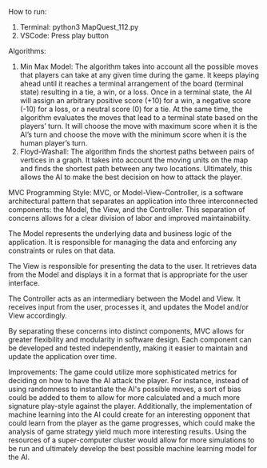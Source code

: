 How to run: 
1. Terminal: python3 MapQuest_112.py
2. VSCode: Press play button

Algorithms: 
1. Min Max Model: The algorithm takes into account all the possible moves that players can take at any given time during the game. It keeps playing ahead until it reaches a terminal arrangement of the board (terminal state) resulting in a tie, a win, or a loss. Once in a terminal state, the AI will assign an arbitrary positive score (+10) for a win, a negative score (-10) for a loss, or a neutral score (0) for a tie. At the same time, the algorithm evaluates the moves that lead to a terminal state based on the players’ turn. It will choose the move with maximum score when it is the AI’s turn and choose the move with the minimum score when it is the human player’s turn.
2. Floyd-Washall: The algorithm finds the shortest paths between pairs of vertices in a graph. It takes into account the moving units on the map and finds the shortest path between any two locations. Ultimately, this allows the AI to make the best decision on how to attack the player. 

MVC Programming Style: MVC, or Model-View-Controller, is a software architectural pattern that separates an application into three interconnected components: the Model, the View, and the Controller. This separation of concerns allows for a clear division of labor and improved maintainability.

The Model represents the underlying data and business logic of the application. It is responsible for managing the data and enforcing any constraints or rules on that data.

The View is responsible for presenting the data to the user. It retrieves data from the Model and displays it in a format that is appropriate for the user interface.

The Controller acts as an intermediary between the Model and View. It receives input from the user, processes it, and updates the Model and/or View accordingly.

By separating these concerns into distinct components, MVC allows for greater flexibility and modularity in software design. Each component can be developed and tested independently, making it easier to maintain and update the application over time.

Improvements: The game could utilize more sophisticated metrics for deciding on how to have the AI attack the player. For instance, instead of using randomness to instantiate the AI's possible moves, a sort of bias could be added to them to allow for more calculated and a much more signature play-style against the player. Additionally, the implementation of machine learning into the AI could create for an interesting opponent that could learn from the player as the game progresses, which could make the analysis of game strategy yield much more interesting results. Using the resources of a super-computer cluster would allow for more simulations to be run and ultimately develop the best possible machine learning model for the AI. 
